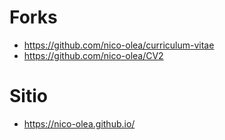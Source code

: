 # Forks

* https://github.com/nico-olea/curriculum-vitae
* https://github.com/nico-olea/CV2

# Sitio

* https://nico-olea.github.io/
